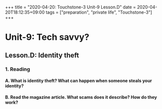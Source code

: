 +++
title =  "2020-04-20: Touchstone-3 Unit-9 Lesson.D"
date = 2020-04-20T18:12:35+09:00
tags = ["preparation", "private life", "Touchstone-3"]
+++

# Unit-9: Tech savvy?
## Lesson.D: Identity theft

### 1. Reading

#### A. What is identity theft? What can happen when someone steals your identity?

#### B. Read the magazine article. What scams does it describe? How do they work?

